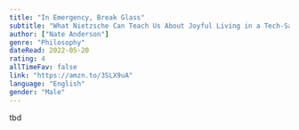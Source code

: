```yaml
---
title: "In Emergency, Break Glass"
subtitle: "What Nietzsche Can Teach Us About Joyful Living in a Tech-Saturated World"
author: ["Nate Anderson"]
genre: "Philosophy"
dateRead: 2022-05-20
rating: 4
allTimeFav: false
link: "https://amzn.to/3SLX9uA"
language: "English"
gender: "Male"
---
```


tbd
